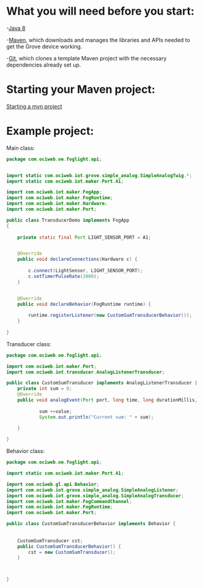 # What you will need before you start:
-[Java 8](https://docs.oracle.com/javase/8/docs/technotes/guides/install/install_overview.html) 

-[Maven](https://maven.apache.org/install.html), which downloads and manages the libraries and APIs needed to get the Grove device working.

-[Git](https://git-scm.com/), which clones a template Maven project with the necessary dependencies already set up.


# Starting your Maven project: 
[Starting a mvn project](https://github.com/oci-pronghorn/FogLighter/blob/master/README.md)

# Example project:


Main class:


```java
package com.ociweb.oe.foglight.api;


import static com.ociweb.iot.grove.simple_analog.SimpleAnalogTwig.*;
import static com.ociweb.iot.maker.Port.A1;

import com.ociweb.iot.maker.FogApp;
import com.ociweb.iot.maker.FogRuntime;
import com.ociweb.iot.maker.Hardware;
import com.ociweb.iot.maker.Port;

public class TransducerDemo implements FogApp
{
   
	private static final Port LIGHT_SENSOR_PORT = A1;


    @Override
    public void declareConnections(Hardware c) {
        
    	c.connect(LightSensor, LIGHT_SENSOR_PORT);
        c.setTimerPulseRate(2000);
    }


    @Override
    public void declareBehavior(FogRuntime runtime) {
        
    	runtime.registerListener(new CustomSumTransducerBehavior());
    }
          
}
```


Transducer class:


```java
package com.ociweb.oe.foglight.api;

import com.ociweb.iot.maker.Port;
import com.ociweb.iot.transducer.AnalogListenerTransducer;

public class CustomSumTransducer implements AnalogListenerTransducer {
	private int sum = 0;
	@Override
	public void analogEvent(Port port, long time, long durationMillis, int average, int value) {
		
			sum +=value;
			System.out.println("Current sum: " + sum);
		
	}

}
```


Behavior class:


```java
package com.ociweb.oe.foglight.api;

import static com.ociweb.iot.maker.Port.A1;

import com.ociweb.gl.api.Behavior;
import com.ociweb.iot.grove.simple_analog.SimpleAnalogListener;
import com.ociweb.iot.grove.simple_analog.SimpleAnalogTransducer;
import com.ociweb.iot.maker.FogCommandChannel;
import com.ociweb.iot.maker.FogRuntime;
import com.ociweb.iot.maker.Port;

public class CustomSumTransducerBehavior implements Behavior {
	
	
	CustomSumTransducer cst;
	public CustomSumTransducerBehavior() {
		cst = new CustomSumTransducer();
	}



}
```



